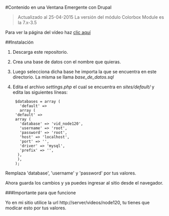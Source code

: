 #Contenido en una Ventana Emergente con Drupal

> Actualizado al 25-04-2015
>La versión del módulo Colorbox Module es la 7.x-3.5

Para ver la página del vídeo haz [clic aquí](http://drupalalsur.org/videos/mostrar-contenido-en-una-ventana-emergente-con-drupal)

##Instalación

1. Descarga este repositorio.
2. Crea una base de datos con el nombre que quieras.
3. Luego selecciona dicha base he importa la que se encuentra en este directorio. La misma se llama *base_de_datos.sql*
4. Edita el archivo *settings.php* el cual se encuentra en *sites/default/*
y edita las siguientes líneas:

		$databases = array (
		  'default' => 
		  array (
	    'default' => 
	    array (
	      'database' => 'vid_node120',
	      'username' => 'root',
	      'password' => 'root',
	      'host' => 'localhost',
	      'port' => '',
	      'driver' => 'mysql',
	      'prefix' => '',
	   	 ),
		 ),
		);

Remplaza 'database', 'username' y 'password' por tus valores.

Ahora guarda los cambios y ya puedes ingresar al sitio desde el navegador.

###Importante para que funcione

Yo en mi sitio utilice la url http://server/videos/node120, tu tienes que modicar esto por tus valores.
